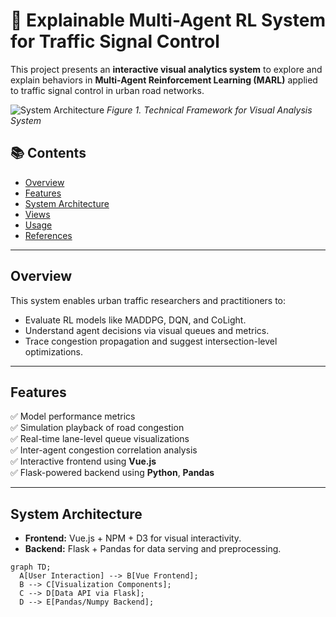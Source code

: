 # 🚦 Explainable Multi-Agent RL System for Traffic Signal Control

This project presents an **interactive visual analytics system** to explore and explain behaviors in **Multi-Agent Reinforcement Learning (MARL)** applied to traffic signal control in urban road networks.

![System Architecture](images/fig1_technical_framework.png)
*Figure 1. Technical Framework for Visual Analysis System*

## 📚 Contents

- [Overview](#overview)
- [Features](#features)
- [System Architecture](#system-architecture)
- [Views](#views)
- [Usage](#usage)
- [References](#references)

---

## Overview

This system enables urban traffic researchers and practitioners to:
- Evaluate RL models like MADDPG, DQN, and CoLight.
- Understand agent decisions via visual queues and metrics.
- Trace congestion propagation and suggest intersection-level optimizations.

---

## Features

✅ Model performance metrics  
✅ Simulation playback of road congestion  
✅ Real-time lane-level queue visualizations  
✅ Inter-agent congestion correlation analysis  
✅ Interactive frontend using **Vue.js**  
✅ Flask-powered backend using **Python**, **Pandas**

---

## System Architecture

- **Frontend:** Vue.js + NPM + D3 for visual interactivity.
- **Backend:** Flask + Pandas for data serving and preprocessing.

```mermaid
graph TD;
  A[User Interaction] --> B[Vue Frontend];
  B --> C[Visualization Components];
  C --> D[Data API via Flask];
  D --> E[Pandas/Numpy Backend];
